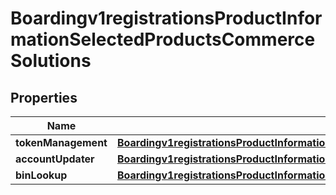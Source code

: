 
# Boardingv1registrationsProductInformationSelectedProductsCommerceSolutions

## Properties
Name | Type | Description | Notes
------------ | ------------- | ------------- | -------------
**tokenManagement** | [**Boardingv1registrationsProductInformationSelectedProductsCommerceSolutionsTokenManagement**](Boardingv1registrationsProductInformationSelectedProductsCommerceSolutionsTokenManagement.md) |  |  [optional]
**accountUpdater** | [**Boardingv1registrationsProductInformationSelectedProductsCommerceSolutionsAccountUpdater**](Boardingv1registrationsProductInformationSelectedProductsCommerceSolutionsAccountUpdater.md) |  |  [optional]
**binLookup** | [**Boardingv1registrationsProductInformationSelectedProductsCommerceSolutionsBinLookup**](Boardingv1registrationsProductInformationSelectedProductsCommerceSolutionsBinLookup.md) |  |  [optional]



